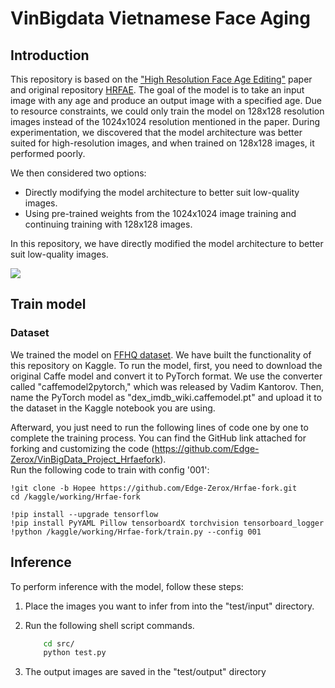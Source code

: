 # VinBigdata Vietnamese Face Aging

## Introduction
This repository is based on the ["High Resolution Face Age Editing"](https://arxiv.org/pdf/2005.04410v1.pdf) paper and original repository [HRFAE](https://github.com/InterDigitalInc/HRFAE). The goal of the model is to take an input image with any age and produce an output image with a specified age. Due to resource constraints, we could only train the model on 128x128 resolution images instead of the 1024x1024 resolution mentioned in the paper. During experimentation, we discovered that the model architecture was better suited for high-resolution images, and when trained on 128x128 images, it performed poorly.

We then considered two options:

- Directly modifying the model architecture to better suit low-quality images.
- Using pre-trained weights from the 1024x1024 image training and continuing training with 128x128 images.

In this repository, we have directly modified the model architecture to better suit low-quality images.

![](images/arch.png)

## Train model
### Dataset
We trained the model on [FFHQ dataset](https://github.com/NVlabs/ffhq-dataset).
We have built the functionality of this repository on Kaggle. To run the model, first, you need to download the original Caffe model and convert it to PyTorch format. We use the converter called "caffemodel2pytorch," which was released by Vadim Kantorov. Then, name the PyTorch model as "dex_imdb_wiki.caffemodel.pt" and upload it to the dataset in the Kaggle notebook you are using.  

Afterward, you just need to run the following lines of code one by one to complete the training process. You can find the GitHub link attached for forking and customizing the code (https://github.com/Edge-Zerox/VinBigData_Project_Hrfaefork).  
Run the following code to train with config '001':

    !git clone -b Hopee https://github.com/Edge-Zerox/Hrfae-fork.git
    cd /kaggle/working/Hrfae-fork

    !pip install --upgrade tensorflow
    !pip install PyYAML Pillow tensorboardX torchvision tensorboard_logger
    !python /kaggle/working/Hrfae-fork/train.py --config 001

    

## Inference
To perform inference with the model, follow these steps:
1. Place the images you want to infer from into the "test/input" directory.

2. Run the following shell script commands.
    ```bash
        cd src/
        python test.py
    ```
3. The output images are saved in the "test/output" directory


